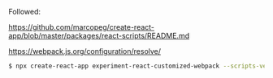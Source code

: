 Followed:

https://github.com/marcopeg/create-react-app/blob/master/packages/react-scripts/README.md

https://webpack.js.org/configuration/resolve/

```bash
$ npx create-react-app experiment-react-customized-webpack --scripts-version react-scripts-rewired --use-pnp
```
